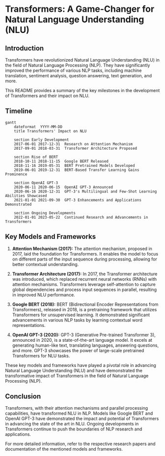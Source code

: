 # Transformers: A Game-Changer for Natural Language Understanding (NLU)

## Introduction
Transformers have revolutionized Natural Language Understanding (NLU) in the field of Natural Language Processing (NLP). They have significantly improved the performance of various NLP tasks, including machine translation, sentiment analysis, question answering, text generation, and more.

This README provides a summary of the key milestones in the development of Transformers and their impact on NLU.

## Timeline

```mermaid
gantt
    dateFormat  YYYY-MM-DD
    title Transformers' Impact on NLU

    section Early Development
    2017-06-01 2017-12-31  Research on Attention Mechanism
    2017-09-01 2018-03-31  Transformer Architecture Proposed

    section Rise of BERT
    2018-10-11 2018-11-15  Google BERT Released
    2018-11-16 2019-05-31  BERT Pretrained Models Developed
    2019-06-01 2019-12-31  BERT-Based Transfer Learning Gains Prominence

    section OpenAI GPT-3
    2020-06-11 2020-06-15  OpenAI GPT-3 Announced
    2020-06-16 2020-12-31  GPT-3's Multilingual and Few-Shot Learning Abilities Showcased
    2021-01-01 2021-09-30  GPT-3 Enhancements and Applications Demonstrated

    section Ongoing Developments
    2022-01-01 2023-05-22  Continued Research and Advancements in Transformers
```

## Key Models and Frameworks

1. **Attention Mechanism (2017):** The attention mechanism, proposed in 2017, laid the foundation for Transformers. It enables the model to focus on different parts of the input sequence during processing, allowing for better contextual understanding.

2. **Transformer Architecture (2017):** In 2017, the Transformer architecture was introduced, which replaced recurrent neural networks (RNNs) with attention mechanisms. Transformers leverage self-attention to capture global dependencies and process input sequences in parallel, resulting in improved NLU performance.

3. **Google BERT (2018):** BERT (Bidirectional Encoder Representations from Transformers), released in 2018, is a pretraining framework that utilizes Transformers for unsupervised learning. It demonstrated significant advancements in various NLP tasks by learning contextual word representations.

4. **OpenAI GPT-3 (2020):** GPT-3 (Generative Pre-trained Transformer 3), announced in 2020, is a state-of-the-art language model. It excels at generating human-like text, translating languages, answering questions, and more. GPT-3 showcases the power of large-scale pretrained Transformers for NLU tasks.

These key models and frameworks have played a pivotal role in advancing Natural Language Understanding (NLU) and have demonstrated the transformative impact of Transformers in the field of Natural Language Processing (NLP).

## Conclusion
Transformers, with their attention mechanisms and parallel processing capabilities, have transformed NLU in NLP. Models like Google BERT and OpenAI GPT-3 have demonstrated the impact and potential of Transformers in advancing the state of the art in NLU. Ongoing developments in Transformers continue to push the boundaries of NLP research and applications.

For more detailed information, refer to the respective research papers and documentation of the mentioned models and frameworks.
